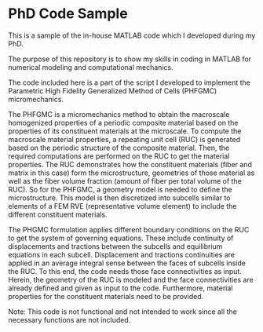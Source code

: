 # PhD Code Sample 
This is a sample of the in-house MATLAB code which I developed during my PhD.

The purpose of this repository is to show my skills in coding in MATLAB for numerical modeling and computational mechanics. 

The code included here is a part of the script I developed to implement the Parametric High Fidelity Generalized Method of Cells (PHFGMC) micromechanics. 

The PHFGMC is a micromechanics method to obtain the macroscale homogenized properties of a periodic composite material based on the properties of its constituent materials at the microscale. To compute the macroscale material properties, a repeating unit cell (RUC) is generated based on the periodic structure of the composite material. Then, the required computations are performed on the RUC to get the material properties. The RUC demonstrates how the constituent materials (fiber and matrix in this case) form the microstructure, geometries of those material as well as the fiber volume fraction (amount of fiber per total volume of the RUC). So for the PHFGMC, a geometry model is needed to define the microstructure. This model is then discretized into subcells similar to elements of a FEM RVE (representative volume element) to include the different constituent materials. 

The PHGMC formulation applies different boundary conditions on the RUC to get the system of governing equations. These include continuity of displacements and tractions between the subcells and equilibrium equations in each subcell. Displacement and tractions continuities are applied in an average integral sense between the faces of subcells inside the RUC. To this end, the code needs those face connectivities as input. Herein, the geometry of the RUC is modeled and the face connectivities are already defined and given as input to the code. Furthermore, material properties for the constituent materials need to be provided.

Note: This code is not functional and not intended to work since all the necessary functions are not included. 
